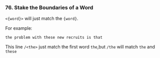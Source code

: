 ### 76. Stake the Boundaries of a Word

`<{word}>` will just match the `{word}`.

For example:
```
the problem with these new recruits is that
```
This line `/<the>` just match the first word `the`,but `/the` will match `the` and `these`
